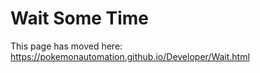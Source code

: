 # Wait Some Time

This page has moved here: https://pokemonautomation.github.io/Developer/Wait.html

